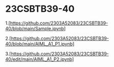 # 23CSBTB39-40
1.[https://github.com/2303A52083/23CSBTB39-40/blob/main/Sample.ipynb]

2.[https://github.com/2303A52083/23CSBTB39-40/blob/main/AIML_A1_P1.ipynb]

3.[https://github.com/2303A52083/23CSBTB39-40/edit/main/AIML_A1_P2.ipynb]
